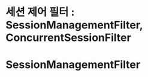 세션 제어 필터 : SessionManagementFilter, ConcurrentSessionFilter
=================================================================
# SessionManagementFilter
